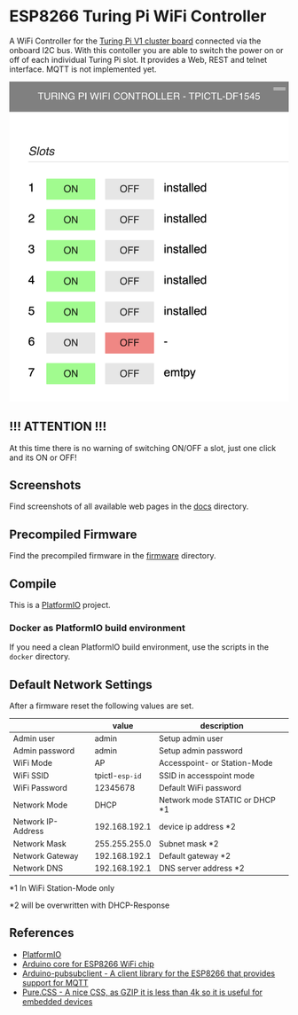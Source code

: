 # ESP8266 Turing Pi WiFi Controller

A WiFi Controller for the [Turing Pi V1 cluster board](https://turingpi.com/) connected via the onboard I2C bus. With this contoller you are able to switch the power on or off of each individual Turing Pi slot.
It provides a Web, REST and telnet interface. MQTT is not implemented yet.

![root page](./docs/img/img01.png)

## !!! ATTENTION !!!

At this time there is no warning of switching ON/OFF a slot, just one click and its ON or OFF!

## Screenshots

Find screenshots of all available web pages in the [docs](./docs/) directory.

## Precompiled Firmware

Find the precompiled firmware in the [firmware](./firmware/) directory.

## Compile

This is a [PlatformIO](https://platformio.org/) project.

### Docker as PlatformIO build environment

If you need a clean PlatformIO build environment, use the scripts in the `docker` directory.

## Default Network Settings

After a firmware reset the following values are set.

|                            | value                 | description                           |
| -------------------------- | --------------------- | ------------------------------------- |
| Admin user                 | admin                 | Setup admin user                      |
| Admin password             | admin                 | Setup admin password                  |
| WiFi Mode                  | AP                    | Accesspoint- or Station-Mode          |
| WiFi SSID                  | tpictl-`esp-id`       | SSID in accesspoint mode              |
| WiFi Password              | 12345678              | Default WiFi password                 |
| Network Mode               | DHCP                  | Network mode STATIC or DHCP \*1       |
| Network IP-Address         | 192.168.192.1         | device ip address \*2                 |
| Network Mask               | 255.255.255.0         | Subnet mask \*2                       |
| Network Gateway            | 192.168.192.1         | Default gateway \*2                   |
| Network DNS                | 192.168.192.1         | DNS server address \*2                |

\*1 In WiFi Station-Mode only

\*2 will be overwritten with DHCP-Response


## References

- [PlatformIO](https://platformio.org/)
- [Arduino core for ESP8266 WiFi chip](https://github.com/esp8266/Arduino)
- [Arduino-pubsubclient - A client library for the ESP8266 that provides support for MQTT](https://github.com/knolleary/pubsubclient)
- [Pure.CSS - A nice CSS, as GZIP it is less than 4k so it is useful for embedded devices](https://purecss.io/)
